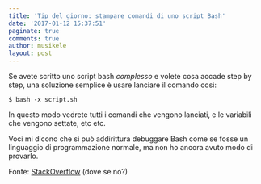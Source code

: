 ```yaml
---
title: 'Tip del giorno: stampare comandi di uno script Bash'
date: '2017-01-12 15:37:51'
paginate: true
comments: true
author: musikele
layout: post
---
```

Se avete scritto uno script bash *complesso* e volete cosa accade step by step, una soluzione semplice è usare lanciare il comando così: 

```console
$ bash -x script.sh 
```

In questo modo vedrete tutti i comandi che vengono lanciati, e le variabili che vengono settate, etc etc. 

Voci mi dicono che si può addirittura debuggare Bash come se fosse un linguaggio di programmazione normale, ma non ho ancora avuto modo di provarlo.

Fonte: [StackOverflow](https://stackoverflow.com/questions/5750450/bash-print-each-command-before-executing) (dove se no?)